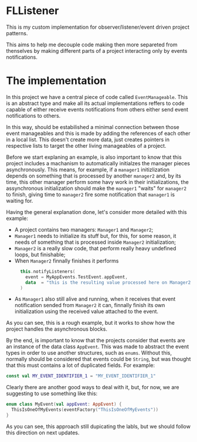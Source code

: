 # FLListener

This is my custom implementation for observer/listener/event driven project patterns.

This aims to help me decouple code making then more separeted from thenselves by making different parts of a project interacting only by events notifications.

# The implementation

In this project we have a central piece of code called `EventManageable`. This is an abstract type and make all its actual implementations reffers to code capable of either receive events notifications from others either send event notifications to others.

In this way, should be estabilished a minimal connection between those event manageables and this is made by adding the references of each other in a local list. This doesn't create more data, just creates pointers in respective lists to target the other living manageables of a project.

Before we start explaning an example, is also important to know that this project includes a machanism to automatically initialzes the manager pieces asynchronously. This means, for example, if a `manager1` initizlization depends on something that is processed by another `manager2` and, by its time, this other manager perform some havy work in their initializations, the assynchronous initialization should make the `manager1` "waits" for `manager2` to finish, giving time to `manager2` fire some notification that `manager1` is waiting for.

Having the general explanation done, let's consider more detailed with this example:

- A project contains two managers: `Manager1` and `Manager2`;
- `Manager1` needs to initialize its stuff but, for this, for some reason, it needs of something that is processed inside `Manager2` initialization;
- `Manager2` is a really slow code, that perform really heavy undefined loops, but finishable;
- When `Manager2` finnally finishes it performs
  ```kotlin
    this.notifyListeners(
      event = MyAppEvents.TestEvent.appEvent,
      data  = "this is the resulting value processed here on Manager2."
    )
    ```
- As `Manager1` also still alive and running, when it receives that event notification sended from `Manager2` it can, finnally finish its own initialization using the received value attached to the event.

As you can see, this is a rough example, but it works to show how the project handles the asynchronous blocks.

By the end, is important to know that the projects consider that events are an instance of the data class `AppEvent`. This was made to abstract the event types in order to use another structures, such as `enums`. Without this, normally should be considered that events could be `String`, but was thought that this must contains a lot of duplicated fields. For example:

```kotlin
const val MY_EVENT_IDENTIFIER_1 = "MY_EVENT_IDENTIFIER_1"
```

Clearly there are another good ways to deal with it, but, for now, we are suggesting to use something like this:

```kotlin
enum class MyEvent(val appEvent: AppEvent) {
  ThisIsOneOfMyEvents(eventFactory("ThisIsOneOfMyEvents"))
}
```

As you can see, this approach still dupicating the labls, but we should follow this direction on next updates.